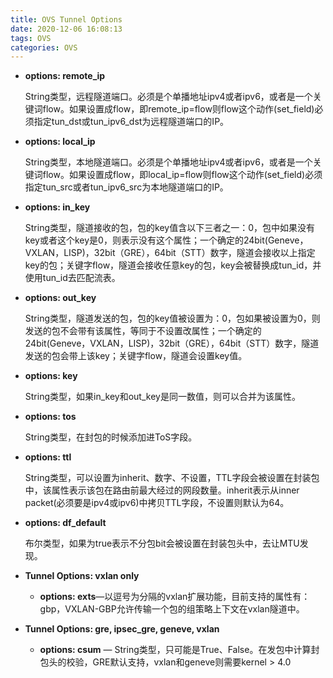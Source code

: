 ```yaml
---
title: OVS Tunnel Options
date: 2020-12-06 16:08:13
tags: OVS
categories: OVS
---
```


- **options: remote_ip**

  String类型，远程隧道端口。必须是个单播地址ipv4或者ipv6，或者是一个关键词flow。如果设置成flow，即remote_ip=flow则flow这个动作(set_field)必须指定tun_dst或tun_ipv6_dst为远程隧道端口的IP。

- **options: local_ip**

  String类型，本地隧道端口。必须是个单播地址ipv4或者ipv6，或者是一个关键词flow。如果设置成flow，即local_ip=flow则flow这个动作(set_field)必须指定tun_src或者tun_ipv6_src为本地隧道端口的IP。

  <!-- more -->

- **options: in_key**

  String类型，隧道接收的包，包的key值含以下三者之一：0，包中如果没有key或者这个key是0，则表示没有这个属性；一个确定的24bit(Geneve，VXLAN，LISP)，32bit（GRE），64bit（STT）数字，隧道会接收以上指定key的包；关键字flow，隧道会接收任意key的包，key会被替换成tun_id，并使用tun_id去匹配流表。

- **options: out_key**

  String类型，隧道发送的包，包的key值被设置为：0，包如果被设置为0，则发送的包不会带有该属性，等同于不设置改属性；一个确定的24bit(Geneve，VXLAN，LISP)，32bit（GRE），64bit（STT）数字，隧道发送的包会带上该key；关键字flow，隧道会设置key值。

- **options: key**

  String类型，如果in_key和out_key是同一数值，则可以合并为该属性。

- **options: tos**

  String类型，在封包的时候添加进ToS字段。

- **options: ttl**

  String类型，可以设置为inherit、数字、不设置，TTL字段会被设置在封装包中，该属性表示该包在路由前最大经过的网段数量。inherit表示从inner packet(必须要是ipv4或ipv6)中拷贝TTL字段，不设置则默认为64。

- **options: df_default**

  布尔类型，如果为true表示不分包bit会被设置在封装包头中，去让MTU发现。

- **Tunnel Options: vxlan only**

  - **options: exts**—以逗号为分隔的vxlan扩展功能，目前支持的属性有：gbp，VXLAN-GBP允许传输一个包的组策略上下文在vxlan隧道中。

- **Tunnel Options: gre, ipsec_gre, geneve, vxlan**

  - **options: csum** — String类型，只可能是True、False。在发包中计算封包头的校验，GRE默认支持，vxlan和geneve则需要kernel > 4.0